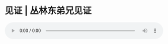 # 见证 | 丛林东弟兄见证

<audio style="width: 100%;" preload="false" controls controlslist="nodownload"><source src="//cdn.simai.ml/audio/mp3/old/19061.mp3" type="audio/mpeg">Your browser does not support the audio element.</audio>


